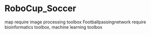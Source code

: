 # RoboCup_Soccer
map require image processing toolbox
Footballpassingnetwork require bioinformatics toolbox, machine learning toolbox
